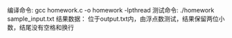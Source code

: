 ﻿编译命令:
gcc homework.c -o homework -lpthread
测试命令:
./homework sample_input.txt
结果数据：
位于output.txt内，由浮点数测试，结果保留两位小数，结尾没有空格和换行